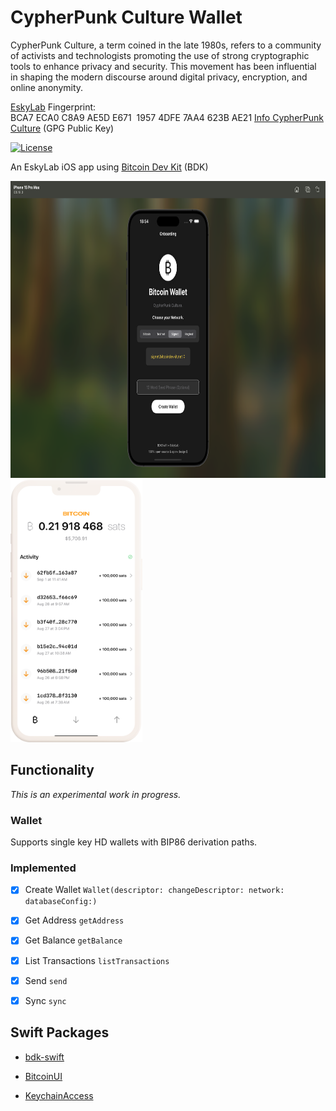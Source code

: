 # CypherPunk Culture Wallet
CypherPunk Culture, a term coined in the late 1980s, refers to a community of activists and technologists promoting the use of strong cryptographic tools to enhance privacy and security. This movement has been influential in shaping the modern discourse around digital privacy, encryption, and online anonymity.

[EskyLab](https://github.com/EskyLab)
Fingerprint: BCA7 ECA0 C8A9 AE5D E671  1957 4DFE 7AA4 623B AE21 
[Info CypherPunk Culture](https://github.com/EskyLab/Public-Key/blob/main/public.info-cypherpunkculture.com.asc)
(GPG Public Key)

[![License](https://img.shields.io/badge/license-MIT%2FApache--2.0-blue.svg)](https://github.com/reez/BDKSwiftExampleWallet/blob/main/LICENSE)

An EskyLab iOS app using [Bitcoin Dev Kit](https://github.com/bitcoindevkit) (BDK)

<img src="Docs/cypherpunk culture Bitcoin Wallet.png" alt="Screenshot" width="750" height="475">

<img src="Docs/bitcoin-screen.png" alt="Screenshot" width="210.5" height="420">

## Functionality

*This is an experimental work in progress.*

### Wallet

Supports single key HD wallets with BIP86 derivation paths. 

### Implemented

- [x] Create Wallet `Wallet(descriptor: changeDescriptor: network: databaseConfig:)`

- [x] Get Address `getAddress`

- [x] Get Balance `getBalance`

- [x] List Transactions `listTransactions`

- [x] Send `send`

- [x] Sync `sync`

## Swift Packages

- [bdk-swift](https://github.com/bitcoindevkit/bdk-swift)

- [BitcoinUI](https://github.com/reez/BitcoinUI)

- [KeychainAccess](https://github.com/kishikawakatsumi/KeychainAccess)
